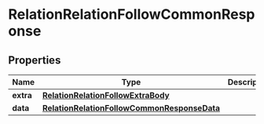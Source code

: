 # RelationRelationFollowCommonResponse

## Properties
Name | Type | Description | Notes
------------ | ------------- | ------------- | -------------
**extra** | [**RelationRelationFollowExtraBody**](RelationRelationFollowExtraBody.md) |  |  [optional]
**data** | [**RelationRelationFollowCommonResponseData**](RelationRelationFollowCommonResponseData.md) |  | 
